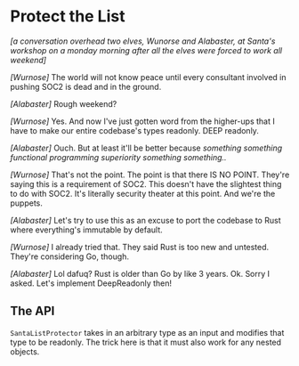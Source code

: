 # Protect the List

_[a conversation overhead two elves, Wunorse and Alabaster, at Santa's workshop on a monday morning after all the elves were forced to work all weekend]_

_[Wurnose]_ The world will not know peace until every consultant involved in pushing SOC2 is dead and in the ground.

_[Alabaster]_ Rough weekend?

_[Wurnose]_ Yes. And now I've just gotten word from the higher-ups that I have to make our entire codebase's types readonly. DEEP readonly.

_[Alabaster]_ Ouch. But at least it'll be better because _something something functional programming superiority something something.._

_[Wurnose]_ That's not the point. The point is that there IS NO POINT. They're saying this is a requirement of SOC2. This doesn't have the slightest thing to do with SOC2. It's literally security theater at this point. And we're the puppets.

_[Alabaster]_ Let's try to use this as an excuse to port the codebase to Rust where everything's immutable by default.

_[Wurnose]_ I already tried that. They said Rust is too new and untested. They're considering Go, though.

_[Alabaster]_ Lol dafuq? Rust is older than Go by like 3 years. Ok. Sorry I asked. Let's implement DeepReadonly then!

## The API

`SantaListProtector` takes in an arbitrary type as an input and modifies that type to be readonly. The trick here is that it must also work for any nested objects. 
